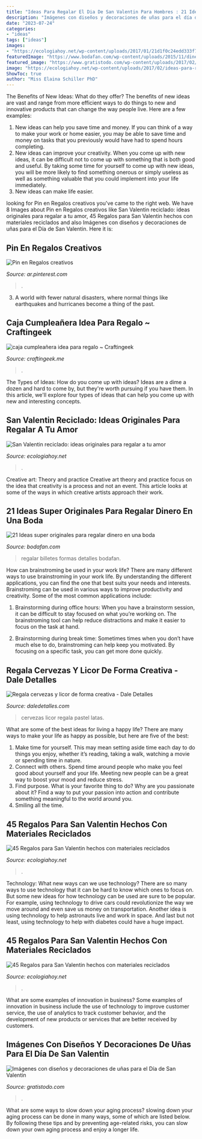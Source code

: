 ```yaml
---
title: "Ideas Para Regalar El Dia De San Valentin Para Hombres : 21 Ideas Super Originales Para Regalar Dinero En Una Boda"
description: "Imágenes con diseños y decoraciones de uñas para el día de san valentin"
date: "2023-07-24"
categories:
- "ideas"
tags: ["ideas"]
images:
- "https://ecologiahoy.net/wp-content/uploads/2017/01/21d1f0c24edd333f7975d483d10864da.jpg"
featuredImage: "https://www.bodafan.com/wp-content/uploads/2015/11/dinero-en-globos.jpg"
featured_image: "https://www.gratistodo.com/wp-content/uploads/2017/02/uñas-san-valentin-5.jpg"
image: "https://ecologiahoy.net/wp-content/uploads/2017/02/ideas-para-regalos-de-san-valentin-con-material-reciclado-manualidades.jpg"
ShowToc: true
author: "Miss Elaina Schiller PhD"
---
```



The Benefits of New Ideas: What do they offer?
The benefits of new ideas are vast and range from more efficient ways to do things to new and innovative products that can change the way people live. Here are a few examples: 
1. New ideas can help you save time and money. If you can think of a way to make your work or home easier, you may be able to save time and money on tasks that you previously would have had to spend hours completing. 
2. New ideas can improve your creativity. When you come up with new ideas, it can be difficult not to come up with something that is both good and useful. By taking some time for yourself to come up with new ideas, you will be more likely to find something onerous or simply useless as well as something valuable that you could implement into your life immediately. 
3. New ideas can make life easier.

	

		
looking for Pin en Regalos creativos you've came to the right web. We have 8 Images about Pin en Regalos creativos like San Valentin reciclado: ideas originales para regalar a tu amor, 45 Regalos para San Valentin hechos con materiales reciclados and also Imágenes con diseños y decoraciones de uñas para el Día de San Valentin. Here it is:
		
    
## Pin En Regalos Creativos

<img loading=lazy src="https://i.pinimg.com/736x/7f/a4/21/7fa4219d3de1b8458a6407c71fb1e840.jpg" onerror="this.onerror=null;this.src='https://tse3.mm.bing.net/th?id=OIP.rShHJ0Rmua_3o25OaxgyDgAAAA&amp;pid=15.1';" alt="Pin en Regalos creativos">

_Source: ar.pinterest.com_

>. 

	

3. A world with fewer natural disasters, where normal things like earthquakes and hurricanes become a thing of the past. 

    
## Caja Cumpleañera Idea Para Regalo ~ Craftingeek

<img loading=lazy src="https://i0.wp.com/craftingeek.me/wp-content/uploads/2015/10/caja-cumpleanxxera-idea-regalo-destac.jpg?fit=1280%2C720&amp;ssl=1" onerror="this.onerror=null;this.src='https://tse2.mm.bing.net/th?id=OIP.6J_t466g8OVZ4KVh8oRH8AHaEK&amp;pid=15.1';" alt="caja cumpleañera idea para regalo ~ Craftingeek">

_Source: craftingeek.me_

>. 

	

The Types of Ideas: How do you come up with ideas?
Ideas are a dime a dozen and hard to come by, but they're worth pursuing if you have them. In this article, we'll explore four types of ideas that can help you come up with new and interesting concepts.

    
## San Valentin Reciclado: Ideas Originales Para Regalar A Tu Amor

<img loading=lazy src="https://ecologiahoy.net/wp-content/uploads/2017/02/ideas-para-regalos-de-san-valentin-con-material-reciclado-manualidades.jpg" onerror="this.onerror=null;this.src='https://tse3.mm.bing.net/th?id=OIP.0L0IW-npSabGKk-oI1D4RAHaGK&amp;pid=15.1';" alt="San Valentin reciclado: ideas originales para regalar a tu amor">

_Source: ecologiahoy.net_

>. 

	

Creative art: Theory and practice
Creative art theory and practice focus on the idea that creativity is a process and not an event. This article looks at some of the ways in which creative artists approach their work.

    
## 21 Ideas Super Originales Para Regalar Dinero En Una Boda

<img loading=lazy src="https://www.bodafan.com/wp-content/uploads/2015/11/dinero-en-globos.jpg" onerror="this.onerror=null;this.src='https://tse4.mm.bing.net/th?id=OIP.Q4XGahXpbxtk8_pohaWaagHaLR&amp;pid=15.1';" alt="21 Ideas super originales para regalar dinero en una boda">

_Source: bodafan.com_

>regalar billetes formas detalles bodafan. 

	

How can brainstroming be used in your work life?
There are many different ways to use brainstroming in your work life. By understanding the different applications, you can find the one that best suits your needs and interests. Brainstroming can be used in various ways to improve productivity and creativity. Some of the most common applications include:
1) Brainstorming during office hours: When you have a brainstorm session, it can be difficult to stay focused on what you’re working on. The brainstroming tool can help reduce distractions and make it easier to focus on the task at hand.

2) Brainstorming during break time: Sometimes times when you don’t have much else to do, brainstroming can help keep you motivated. By focusing on a specific task, you can get more done quickly.

    
## Regala Cervezas Y Licor De Forma Creativa - Dale Detalles

<img loading=lazy src="https://i2.wp.com/www.daledetalles.com/wp-content/uploads/2017/05/regala-cervezas-y-licor-de-forma-creativa.jpg" onerror="this.onerror=null;this.src='https://tse2.mm.bing.net/th?id=OIP.4uqhvtkt88Qo4qEkcUcLDAAAAA&amp;pid=15.1';" alt="Regala cervezas y licor de forma creativa - Dale Detalles">

_Source: daledetalles.com_

>cervezas licor regala pastel latas. 

	

What are some of the best ideas for living a happy life?
There are many ways to make your life as happy as possible, but here are five of the best: 
1. Make time for yourself. This may mean setting aside time each day to do things you enjoy, whether it’s reading, taking a walk, watching a movie or spending time in nature. 
2. Connect with others. Spend time around people who make you feel good about yourself and your life. Meeting new people can be a great way to boost your mood and reduce stress. 
3. Find purpose. What is your favorite thing to do? Why are you passionate about it? Find a way to put your passion into action and contribute something meaningful to the world around you. 
4. Smiling all the time.

    
## 45 Regalos Para San Valentin Hechos Con Materiales Reciclados

<img loading=lazy src="http://ecologiahoy.net/wp-content/uploads/2017/01/como-hacer-regalos-para-san-valentin-con-material-reciclado-corazon-de-corchos-1.jpg" onerror="this.onerror=null;this.src='https://tse1.mm.bing.net/th?id=OIP.h0FegWlGsDxF3dAQycwh1wHaGB&amp;pid=15.1';" alt="45 Regalos para San Valentin hechos con materiales reciclados">

_Source: ecologiahoy.net_

>. 

	

Technology: What new ways can we use technology?
There are so many ways to use technology that it can be hard to know which ones to focus on. But some new ideas for how technology can be used are sure to be popular. For example, using technology to drive cars could revolutionize the way we move around and even save us money on transportation. Another idea is using technology to help astronauts live and work in space. And last but not least, using technology to help with diabetes could have a huge impact.

    
## 45 Regalos Para San Valentin Hechos Con Materiales Reciclados

<img loading=lazy src="https://ecologiahoy.net/wp-content/uploads/2017/01/21d1f0c24edd333f7975d483d10864da.jpg" onerror="this.onerror=null;this.src='https://tse3.mm.bing.net/th?id=OIP.pHU_rVXD9KM7naIWT5IghAHaJ4&amp;pid=15.1';" alt="45 Regalos para San Valentin hechos con materiales reciclados">

_Source: ecologiahoy.net_

>. 

	

What are some examples of innovation in business?
Some examples of innovation in business include the use of technology to improve customer service, the use of analytics to track customer behavior, and the development of new products or services that are better received by customers.

    
## Imágenes Con Diseños Y Decoraciones De Uñas Para El Día De San Valentin

<img loading=lazy src="https://www.gratistodo.com/wp-content/uploads/2017/02/uñas-san-valentin-5.jpg" onerror="this.onerror=null;this.src='https://tse3.mm.bing.net/th?id=OIP.2CKXyLQGAtkaX1BJQaRAngHaE9&amp;pid=15.1';" alt="Imágenes con diseños y decoraciones de uñas para el Día de San Valentin">

_Source: gratistodo.com_

>. 

	

What are some ways to slow down your aging process?
slowing down your aging process can be done in many ways, some of which are listed below. By following these tips and by preventing age-related risks, you can slow down your own aging process and enjoy a longer life.

